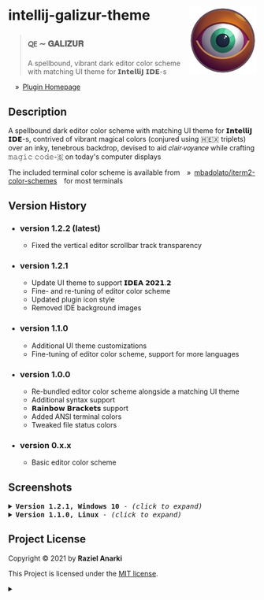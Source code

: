 # intellij-galizur-theme <img width="137" alt="Galizur's rye Icon" align="right" src="eye-of-galizur.svg" />

> ### 🜀 &Tilde; 𝐆𝐀𝐋𝐈𝐙𝐔𝐑
> A spellbound, vibrant dark editor color scheme with matching UI theme for 𝗜𝗻𝘁𝗲𝗹𝗹𝗶𝗝 𝗜𝗗𝗘-s

&emsp;&raquo;&ensp;[Plugin Homepage][plugin]

## Description
A spellbound dark editor color scheme with matching UI theme for 𝗜𝗻𝘁𝗲𝗹𝗹𝗶𝗝 𝗜𝗗𝗘-s, contrived of vibrant magical colors (conjured using 🇭🇪🇽 triplets) over an inky, tenebrous backdrop, devised to aid 𝑐𝑙𝑎𝑖𝑟&sdot;𝑣𝑜𝑦𝑎𝑛𝑐𝑒 while crafting 𝚖𝚊𝚐𝚒𝚌 𝚌𝚘𝚍𝚎-🇸 on today's computer displays

The included terminal color scheme is available from&emsp;&raquo;&ensp;[mbadolato/iterm2-color-schemes][iterm]&emsp;for most terminals

## Version History

- ### version 1.2.2 (latest)
  - Fixed the vertical editor scrollbar track transparency

- ### version 1.2.1
  - Update UI theme to support 𝗜𝗗𝗘𝗔 𝟮𝟬𝟮𝟭.𝟮
  - Fine- and re-tuning of editor color scheme
  - Updated plugin icon style
  - Removed IDE background images
  
- ### version 1.1.0
  - Additional UI theme customizations
  - Fine-tuning of editor color scheme, support for more languages

- ### version 1.0.0
  - Re-bundled editor color scheme alongside a matching UI theme
  - Additional syntax support
  - 𝗥𝗮𝗶𝗻𝗯𝗼𝘄 𝗕𝗿𝗮𝗰𝗸𝗲𝘁𝘀 support
  - Added ANSI terminal colors
  - Tweaked file status colors

- ### version 0.x.x
  - Basic editor color scheme

## Screenshots 

<details>
  <summary><kbd><strong>Version 1.2.1, Windows 10</strong> - <i>(click to expand)</i></kbd></summary>

### Settings Window

![settings](screenshots/settings2.png "Settings Window")

### GO template in HTML

![gotemplate](screenshots/gotemplate2.png "GO template in HTML")

### Dockerfile

![dockerfile](screenshots/dockerfile2.png "Dockerfile")

### PHP

![shell](screenshots/php2.png "PHP")

</details>

<details>
  <summary><kbd><strong>Version 1.1.0, Linux</strong> - <i>(click to expand)</i></kbd></summary>
  
### Settings Window

![settings](screenshots/settings.png "Settings Window")

### GO template in HTML (with 𝗥𝗮𝗶𝗻𝗯𝗼𝘄 𝗕𝗿𝗮𝗰𝗸𝗲𝘁𝘀)

![gotemplate](screenshots/gotemplate.png "GO template in HTML (with 𝗥𝗮𝗶𝗻𝗯𝗼𝘄 𝗕𝗿𝗮𝗰𝗸𝗲𝘁𝘀)")

### Dockerfile

![dockerfile](screenshots/dockerfile.png "Dockerfile")

### Shell script

![shell](screenshots/shell.png "Shell Script")

</details>

## Project License

Copyright &copy; 2021 by **Raziel Anarki**

This Project is licensed under the [MIT license][license].

[license]: LICENSE.md
[plugin]: https://plugins.jetbrains.com/plugin/16156-galizur-theme
[iterm]: https://github.com/mbadolato/iTerm2-Color-Schemes

<details>
<summary></summary>

> Ad astra per abditer nostra :
<kbd>𝟳𝟳𝟳</kbd>
<kbd>♄</kbd>
<kbd>⭙</kbd>
<kbd>A∴A∴</kbd>

</details>
